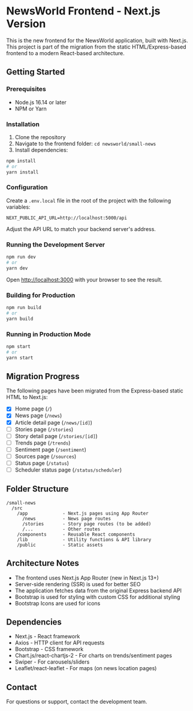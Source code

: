 # NewsWorld Frontend - Next.js Version

This is the new frontend for the NewsWorld application, built with Next.js. This project is part of the migration from the static HTML/Express-based frontend to a modern React-based architecture.

## Getting Started

### Prerequisites

- Node.js 16.14 or later
- NPM or Yarn

### Installation

1. Clone the repository
2. Navigate to the frontend folder: `cd newsworld/small-news`
3. Install dependencies:

```bash
npm install
# or
yarn install
```

### Configuration

Create a `.env.local` file in the root of the project with the following variables:

```
NEXT_PUBLIC_API_URL=http://localhost:5000/api
```

Adjust the API URL to match your backend server's address.

### Running the Development Server

```bash
npm run dev
# or
yarn dev
```

Open [http://localhost:3000](http://localhost:3000) with your browser to see the result.

### Building for Production

```bash
npm run build
# or
yarn build
```

### Running in Production Mode

```bash
npm start
# or
yarn start
```

## Migration Progress

The following pages have been migrated from the Express-based static HTML to Next.js:

- [x] Home page (`/`)
- [x] News page (`/news`)
- [x] Article detail page (`/news/[id]`)
- [ ] Stories page (`/stories`)
- [ ] Story detail page (`/stories/[id]`)
- [ ] Trends page (`/trends`)
- [ ] Sentiment page (`/sentiment`)
- [ ] Sources page (`/sources`)
- [ ] Status page (`/status`)
- [ ] Scheduler status page (`/status/scheduler`)

## Folder Structure

```
/small-news
  /src
    /app             - Next.js pages using App Router
      /news          - News page routes
      /stories       - Story page routes (to be added)
      /...           - Other routes
    /components      - Reusable React components
    /lib             - Utility functions & API library
    /public          - Static assets
```

## Architecture Notes

- The frontend uses Next.js App Router (new in Next.js 13+)
- Server-side rendering (SSR) is used for better SEO
- The application fetches data from the original Express backend API
- Bootstrap is used for styling with custom CSS for additional styling
- Bootstrap Icons are used for icons

## Dependencies

- Next.js - React framework
- Axios - HTTP client for API requests
- Bootstrap - CSS framework
- Chart.js/react-chartjs-2 - For charts on trends/sentiment pages
- Swiper - For carousels/sliders
- Leaflet/react-leaflet - For maps (on news location pages)

## Contact

For questions or support, contact the development team.
